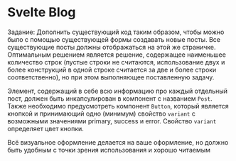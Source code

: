 # Svelte Blog

Задание: Дополнить существующий код таким образом, чтобы можно было с помощью существующей формы создавать новые посты. Все существующие посты должны отображаться на этой же страничке. Оптимальным решением является решение, содержащее наименьшее количество строк (пустые строки не считаются, использование двух и более конструкций в одной строке считается за две и более строки соответственно), но при этом выполняющее поставленную задачу.

Элемент, содержащий в себе всю информацию про каждый отдельный пост, должен быть инкапсулирован в компонент с названием `Post`. Также необходимо предусмотреть компонент `Button`, который является кнопкой и принимающий одно (минимум) свойство `variant` с возможными значениями primary, success и error. Свойство `variant` определяет цвет кнопки.

Всё визуальное оформление делается на ваше оформление, но должно быть удобным с точки зрения использования и хорошо читаемым